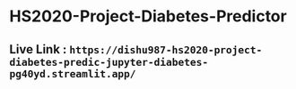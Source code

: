 # HS2020-Project-Diabetes-Predictor

## Live Link : `https://dishu987-hs2020-project-diabetes-predic-jupyter-diabetes-pg40yd.streamlit.app/`
